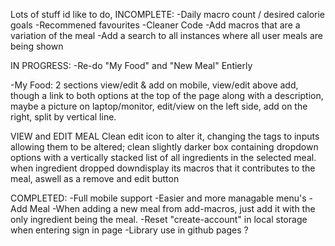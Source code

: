 Lots of stuff id like to do,
INCOMPLETE:
-Daily macro count / desired calorie goals
-Recommened favourites
-Cleaner Code
-Add macros that are a variation of the meal
-Add a search to all instances where all user meals are being shown

IN PROGRESS:
-Re-do "My Food" and "New Meal" Entierly

-My Food:
2 sections
view/edit & add
on mobile, view/edit above add, though a link to both options at the top of the page along with a description, maybe a picture
on laptop/monitor, edit/view on the left side, add on the right, split by vertical line.

VIEW and EDIT MEAL
Clean edit icon to alter it, changing the tags to inputs allowing them to be altered;
clean slightly darker box containing dropdown options with a vertically stacked list of all ingredients in the selected meal.
when ingredient dropped downdisplay its macros that it contributes to the meal, aswell as a remove and edit button

COMPLETED:
-Full mobile support
-Easier and more managable menu's
-Add Meal
-When adding a new meal from add-macros, just add it with the only ingredient being the meal.
-Reset "create-account" in local storage when entering sign in page
-Library use in github pages ?
